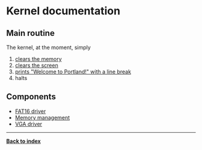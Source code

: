 # Kernel documentation
## Main routine
The kernel, at the moment, simply  
1. [clears the memory](memory#mem_clear)
2. [clears the screen](VGA#vga_clear)
3. [prints "Welcome to Portland!" with a line break](VGA#vga_psz)
4. halts

## Components
* [FAT16 driver](FAT16)
* [Memory management](memory)
* [VGA driver](VGA)

---
**[Back to index](index)**
